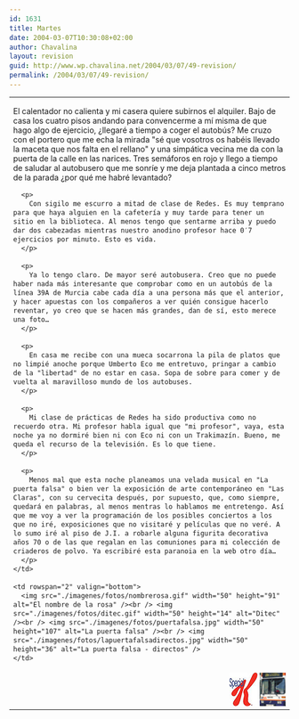 ```yaml
---
id: 1631
title: Martes
date: 2004-03-07T10:30:08+02:00
author: Chavalina
layout: revision
guid: http://www.wp.chavalina.net/2004/03/07/49-revision/
permalink: /2004/03/07/49-revision/
---
```

  


<table width="100%"  border="0">
  <tr valign="top">
    <td>
      <p>
        El calentador no calienta y mi casera quiere subirnos el alquiler. Bajo de casa los cuatro pisos andando para convencerme a mí misma de que hago algo de ejercicio, ¿llegaré a tiempo a coger el autobús? Me cruzo con el portero que me echa la mirada "sé que vosotros os habéis llevado la maceta que nos falta en el rellano" y una simpática vecina me da con la puerta de la calle en las narices. Tres semáforos en rojo y llego a tiempo de saludar al autobusero que me sonríe y me deja plantada a cinco metros de la parada ¿por qué me habré levantado?
      </p>
      
      <p>
        Con sigilo me escurro a mitad de clase de Redes. Es muy temprano para que haya alguien en la cafetería y muy tarde para tener un sitio en la biblioteca. Al menos tengo que sentarme arriba y puedo dar dos cabezadas mientras nuestro anodino profesor hace 0′7 ejercicios por minuto. Esto es vida.
      </p>
      
      <p>
        Ya lo tengo claro. De mayor seré autobusera. Creo que no puede haber nada más interesante que comprobar como en un autobús de la línea 39A de Murcia cabe cada día a una persona más que el anterior, y hacer apuestas con los compañeros a ver quién consigue hacerlo reventar, yo creo que se hacen más grandes, dan de sí, esto merece una foto…
      </p>
      
      <p>
        En casa me recibe con una mueca socarrona la pila de platos que no limpié anoche porque Umberto Eco me entretuvo, pringar a cambio de la "libertad" de no estar en casa. Sopa de sobre para comer y de vuelta al maravilloso mundo de los autobuses.
      </p>
      
      <p>
        Mi clase de prácticas de Redes ha sido productiva como no recuerdo otra. Mi profesor habla igual que "mi profesor", vaya, esta noche ya no dormiré bien ni con Eco ni con un Trakimazín. Bueno, me queda el recurso de la televisión. Es lo que tiene.
      </p>
      
      <p>
        Menos mal que esta noche planeamos una velada musical en "La puerta falsa" o bien ver la exposición de arte contemporáneo en "Las Claras", con su cervecita después, por supuesto, que, como siempre, quedará en palabras, al menos mentras lo hablamos me entretengo. Así que me voy a ver la programación de los posibles conciertos a los que no iré, exposiciones que no visitaré y películas que no veré. A lo sumo iré al piso de J.I. a robarle alguna figurita decorativa años 70 o de las que regalan en las comuniones para mi colección de criaderos de polvo. Ya escribiré esta paranoia en la web otro día…
      </p>
    </td>
    
    <td rowspan="2" valign="bottom">
      <img src="./imagenes/fotos/nombrerosa.gif" width="50" height="91" alt="El nombre de la rosa" /><br /> <img src="./imagenes/fotos/ditec.gif" width="50" height="14" alt="Ditec" /><br /> <img src="./imagenes/fotos/puertafalsa.jpg" width="50" height="107" alt="La puerta falsa" /><br /> <img src="./imagenes/fotos/lapuertafalsadirectos.jpg" width="50" height="36" alt="La puerta falsa - directos" />
    </td>
  </tr>
  
  <tr valign="top">
    <td>
      <div align="right">
        <img src="./imagenes/fotos/specialk.jpg" width="50" height="60" alt="special k" /> <img src="./imagenes/fotos/latbus.jpg" width="47" height="60" alt="LAT" />
      </div>
    </td>
  </tr>
</table>